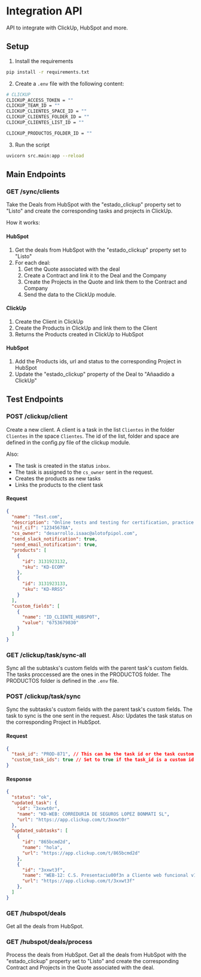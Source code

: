 # Integration API

API to integrate with ClickUp, HubSpot and more.

## Setup

1. Install the requirements

```bash
pip install -r requirements.txt
```

2. Create a `.env` file with the following content:

```bash
# CLICKUP
CLICKUP_ACCESS_TOKEN = ""
CLICKUP_TEAM_ID = ""
CLICKUP_CLIENTES_SPACE_ID = ""
CLICKUP_CLIENTES_FOLDER_ID = ""
CLICKUP_CLIENTES_LIST_ID = ""

CLICKUP_PRODUCTOS_FOLDER_ID = ""
```

3. Run the script

```bash
uvicorn src.main:app --reload
```

## Main Endpoints

### GET /sync/clients

Take the Deals from HubSpot with the "estado_clickup" property set to "Listo" and create the corresponding tasks and projects in ClickUp.

How it works:

#### HubSpot

1. Get the deals from HubSpot with the "estado_clickup" property set to "Listo"
2. For each deal:
   1. Get the Quote associated with the deal
   2. Create a Contract and link it to the Deal and the Company
   3. Create the Projects in the Quote and link them to the Contract and Company
   4. Send the data to the ClickUp module.

#### ClickUp

   1. Create the Client in ClickUp
   2. Create the Products in ClickUp and link them to the Client
   3. Returns the Products created in ClickUp to HubSpot

#### HubSpot

   1. Add the Products ids, url and status to the corresponding Project in HubSpot
   2. Update the "estado_clickup" property of the Deal to "Añaadido a ClickUp"

## Test Endpoints

### POST /clickup/client

Create a new client. A client is a task in the list `Clientes` in the folder `Clientes` in the space `Clientes`.
The id of the list, folder and space are defined in the config.py file of the clickup module.

Also:

- The task is created in the status `inbox`.
- The task is assigned to the `cs_owner` sent in the request.
- Creates the products as new tasks
- Links the products to the client task

#### Request

```json
{
  "name": "Test.com",
  "description": "Online tests and testing for certification, practice tests, test making tools, medical testing and more.",
  "nif_cif": "12345678A",
  "cs_owner": "desarrollo.isaac@alotofpipol.com",
  "send_slack_notification": true,
  "send_email_notification": true,
  "products": [
    {
      "id": 3131923132,
      "sku": "KD-ECOM"
    },
    {
      "id": 3131923133,
      "sku": "KD-RRSS"
    }
  ],
  "custom_fields": [
    {
      "name": "ID_CLIENTE_HUBSPOT",
      "value": "6753679830"
    }
  ]
}
```

### GET /clickup/task/sync-all

Sync all the subtasks's custom fields with the parent task's custom fields.
The tasks proccessed are the ones in the PRODUCTOS folder.
The PRODUCTOS folder is defined in the `.env` file.

### POST /clickup/task/sync

Sync the subtasks's custom fields with the parent task's custom fields.
The task to sync is the one sent in the request.
Also:
  Updates the task status on the corresponding Project in HubSpot.

#### Request

```json
{
  "task_id": "PROD-871", // This can be the task id or the task custom id
  "custom_task_ids": true // Set to true if the task_id is a custom id
}
```

#### Response

```json
{
  "status": "ok",
  "updated_task": {
    "id": "3xxwt0r",
    "name": "KD-WEB: CORREDURIA DE SEGUROS LOPEZ BONMATI SL",
    "url": "https://app.clickup.com/t/3xxwt0r"
  },
  "updated_subtasks": [
    {
      "id": "865bcmd2d",
      "name": "hola",
      "url": "https://app.clickup.com/t/865bcmd2d"
    },
    {
      "id": "3xxwt3f",
      "name": "WEB-12: C.S. Presentaciu00f3n a Cliente web funcional v1",
      "url": "https://app.clickup.com/t/3xxwt3f"
    },
  ]
}
```

### GET /hubspot/deals

Get all the deals from HubSpot.

### GET /hubspot/deals/process

Process the deals from HubSpot.
Get all the deals from HubSpot with the "estado_clickup" property set to "Listo" and create the corresponding Contract and Projects
in the Quote associated with the deal.